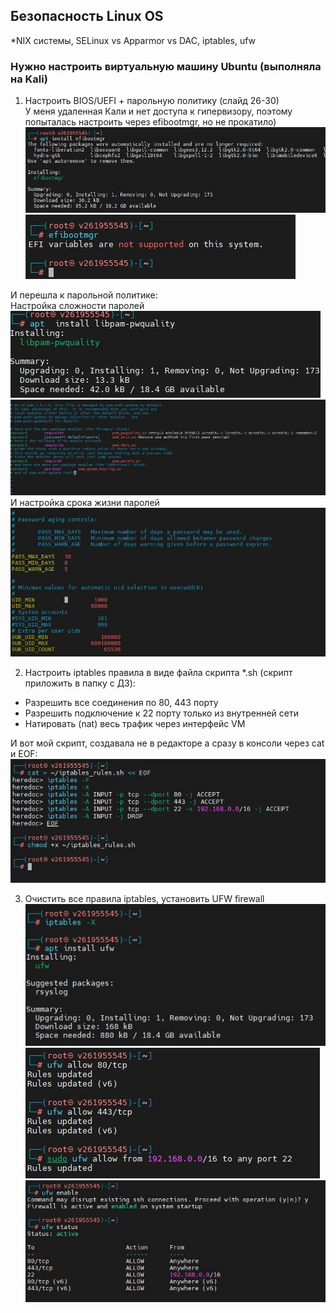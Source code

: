 ## Безопасность Linux OS  
*NIX системы, SELinux vs Apparmor vs DAC, iptables, ufw  


### Нужно настроить виртуальную машину Ubuntu (выполняла на Kali)  

1. Настроить BIOS/UEFI + парольную политику (слайд 26-30)  
У меня удаленная Кали и нет доступа к гипервизору, поэтому попыталась настроить через efibootmgr, но не прокатило)  
![1](Homework_14-01.jpg)
![2](Homework_14-02.jpg)

И перешла к парольной политике:  
Настройка сложности паролей  
![3](Homework_14-03.jpg)   
![4](Homework_14-04.jpg)  
И настройка срока жизни паролей   
![5](Homework_14-05.jpg)  
 
2. Настроить iptables правила в виде файла скрипта *.sh (скрипт приложить в папку с ДЗ):    
- Разрешить все соединения по 80, 443 порту  
- Разрешить подключение к 22 порту только из внутренней сети  
- Натировать (nat) весь трафик через интерфейс VM  

И вот мой скрипт, создавала не в редакторе а сразу в консоли через cat и EOF:  
![6](Homework_14-06.jpg)  
 
3. Очистить все правила iptables, установить UFW firewall
![7](Homework_14-07.jpg)  
![8](Homework_14-08.jpg)
![9](Homework_14-09.jpg) 
 
